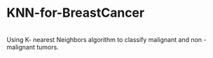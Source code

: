 # KNN-for-BreastCancer
<br>Using K- nearest Neighbors algorithm to classify malignant and non - malignant tumors.</br>

